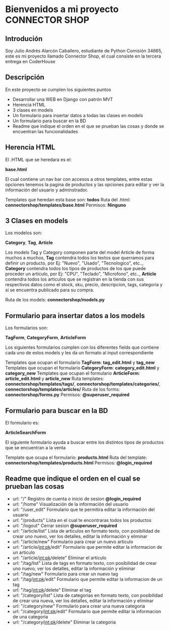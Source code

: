 # Bienvenidos a mi proyecto CONNECTOR SHOP

## Introdución

Soy Julio Andrés Alarcón Caballero, estudiante de Python Comisión 34665, este es mi proyecto llamado Connector Shop, el cual consiste en la tercera entrega en CoderHouse


## Descripción

En este proyecto se cumplen los siguientes puntos
- Desarrollar una WEB en Django con patrón MVT
- Herencia HTML
- 3 clases en models
- Un formulario para insertar datos a todas las clases en models
- Un formulario para buscar en la BD
- Readme que indique el orden en el que se prueban las cosas y donde se encuentran las funcionalidades


## Herencia HTML

El .HTML que se heredara es el:


**base.html**

El cual contiene un nav bar con accesos a otros templates, entre estas opciones tenemos la pagina de productos y las opciones para editar y ver la información del usuario y adminstrador.

Templates que heredan esta base son: **todos**
Ruta del .html: **connectorshop/templates/base.html**
Permisos: **Ninguno**


## 3 Clases en models

Los modelos son:

**Category**, 
**Tag**, 
**Article**

Los models Tag y Category componen parte del model Article de forma muchos a muchos, **Tag** contendra todos los textos que querramos para definir un producto, por Ej: "Nuevo", "Usado", "Tecnologico", etc.., **Category** contendra todos los tipos de productos de los que puede proceder un articulo, por Ej: "CPU", "Teclado", "Microfono", etc.., **Article** contendra todos los articulos que se registran en la tienda con sus respectivos datos como el stock, sku, precio, descripcion, tags, categoria y si se encuentra publicado para su compra.

Ruta de los models: **connectorshop/models.py**


## Formulario para insertar datos a los models

Los formularios son:

**TagForm**, **CategoryForm**, **ArticleForm**

Los siguientes formularios cumplen con los diferentes fields que contiene cada uno de estos models y les da un formato al input correspondiente

Templates que ocupan el formulario **TagForm**: **tag_edit.html** y **tag_new**
Templates que ocupan el formulario **CategoryForm**: **category_edit.html** y **category_new**
Templates que ocupan el formulario **ArticleForm**: **article_edit.html** y **article_new**
Ruta templates: **connectorshop/templates/tags/**, **connectorshop/templates/categories/**, **connectorshop/templates/articles/**
Ruta de los forms: **connectorshop/forms.py**
Permisos: **@superuser_required**

## Formulario para buscar en la BD

El formulario es:

**ArticleSearchForm**

El siguiente formulario ayuda a buscar entre los distintos tipos de productos que se encuentran a la venta

Template que ocupa el formulario: **products.html**
Ruta del template: **connectorshop/templates/products.html**
Permisos: **@login_required**

## Readme que indique el orden en el cual se prueban las cosas

- url: "/" Registro de cuenta o inicio de sesion
**@login_required**
- url: "/home" Visualización de la información del usuario
- url: "/user_edit" Formulario que te permitira editar la información del usuario
- url: "/products" Lista en el cual te encontraras todos los productos
- url: "/logout" Cerrar sesion
**@superuser_required**
- url: "/article/list" Lista de articulos en formato texto, con posibilidad de crear uno nuevo, ver los detalles, editar la información y eliminar
- url: "/article/new" Formulario para crear un nuevo articulo
- url: "/article/<int:pk>/edit" Formulario que permite editar la informacion de un articulo
- url: "/article/<int:pk>/delete" Eliminar el articulo
- url: "/tag/list" Lista de tags en formato texto, con posibilidad de crear uno nuevo, ver los detalles, editar la información y eliminar
- url: "/tag/new" Formulario para crear un nuevo tag
- url: "/tag/<int:pk>/edit" Formulario que permite editar la informacion de un tag
- url: "/tag/<int:pk>/delete" Eliminar el tag
- url: "/category/list" Lista de categorias en formato texto, con posibilidad de crear una nueva, ver los detalles, editar la información y eliminar
- url: "/category/new" Formulario para crear una nueva categoria
- url: "/category/<int:pk>/edit" Formulario que permite editar la informacion de una categoria
- url: "/category/<int:pk>/delete" Eliminar la categoria
